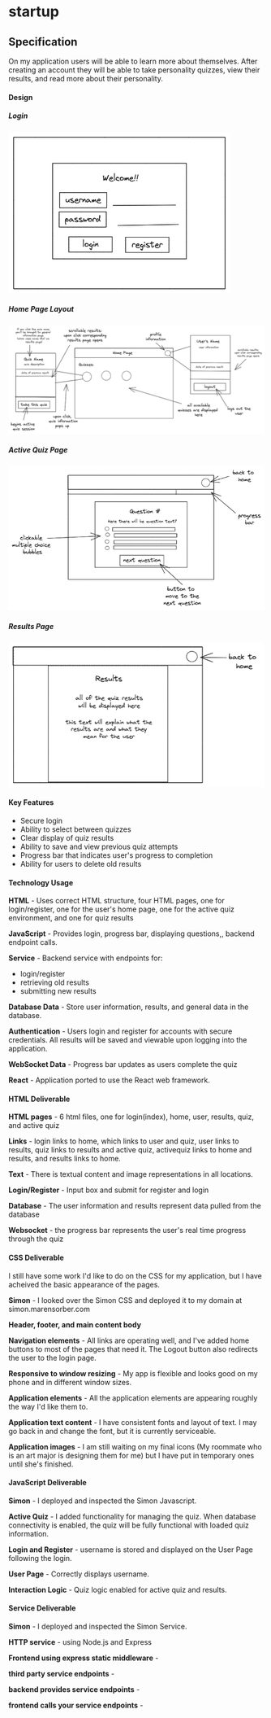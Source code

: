 # startup

## Specification
On my application users will be able to learn more about themselves. After creating an account they will be able to take personality quizzes, view their results, and read more about their personality. 

#### Design
##### Login
![Login Page](loginpage.png)
##### Home Page Layout
![Home Page Design](homepage.png)
##### Active Quiz Page
![Active Quiz Design](activequiz.png)
##### Results Page
![Results Page](resultspage.png)

#### Key Features
- Secure login
- Ability to select between quizzes
- Clear display of quiz results
- Ability to save and view previous quiz attempts
- Progress bar that indicates user's progress to completion 
- Ability for users to delete old results

#### Technology Usage
**HTML** - Uses correct HTML structure, four HTML pages, one for login/register, one for the user's home page, one for the active quiz environment, and one for quiz results

**JavaScript** - Provides login, progress bar, displaying questions,, backend endpoint calls.

**Service** - Backend service with endpoints for:
- login/register
- retrieving old results
- submitting new results

**Database Data** - Store user information, results, and general data in the database. 

**Authentication** - Users login and register for accounts with secure credentials. All results will be saved and viewable upon logging into the application. 

**WebSocket Data** - Progress bar updates as users complete the quiz

**React** - Application ported to use the React web framework.


#### HTML Deliverable
**HTML pages** - 6 html files, one for login(index), home, user, results, quiz, and active quiz

**Links** - login links to home, which links to user and quiz, user links to results, quiz links to results and active quiz, activequiz links to home and results, and results links to home.

**Text** - There is textual content and image representations in all locations.

**Login/Register** - Input box and submit for register and login

**Database** - The user information and results represent data pulled from the database

**Websocket** - the progress bar represents the user's real time progress through the quiz

#### CSS Deliverable
I still have some work I'd like to do on the CSS for my application, but I have acheived the basic appearance of the pages. 

**Simon** - I looked over the Simon CSS and deployed it to my domain at simon.marensorber.com

**Header, footer, and main content body** 

**Navigation elements** - All links are operating well, and I've added home buttons to most of the pages that need it. The Logout button also redirects the user to the login page.

**Responsive to window resizing** - My app is flexible and looks good on my phone and in different window sizes.

**Application elements** - All the application elements are appearing roughly the way I'd like them to. 

**Application text content** - I have consistent fonts and layout of text. I may go back in and change the font, but it is currently serviceable.

**Application images** - I am still waiting on my final icons (My roommate who is an art major is designing them for me) but I have put in temporary ones until she's finished. 

#### JavaScript Deliverable
**Simon** - I deployed and inspected the Simon Javascript. 

**Active Quiz** - I added functionality for managing the quiz. When database connectivity is enabled, the quiz will be fully functional with loaded quiz information. 

**Login and Register** - username is stored and displayed on the User Page following the login. 

**User Page** - Correctly displays username. 

**Interaction Logic** - Quiz logic enabled for active quiz and results. 

#### Service Deliverable
**Simon** - I deployed and inspected the Simon Service. 

**HTTP service** - using Node.js and Express

**Frontend using express static middleware** - 

**third party service endpoints** - 

**backend provides service endpoints** - 

**frontend calls your service endpoints** - 